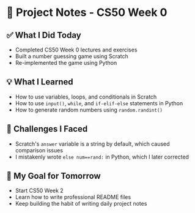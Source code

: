 # 📝 Project Notes - CS50 Week 0

## ✅ What I Did Today
- Completed CS50 Week 0 lectures and exercises
- Built a number guessing game using Scratch
- Re-implemented the game using Python

## 💡 What I Learned
- How to use variables, loops, and conditionals in Scratch
- How to use `input()`, `while`, and `if-elif-else` statements in Python
- How to generate random numbers using `random.randint()`

## 🤯 Challenges I Faced
- Scratch's `answer` variable is a string by default, which caused comparison issues
- I mistakenly wrote `else num==rand:` in Python, which I later corrected

## 🎯 My Goal for Tomorrow
- Start CS50 Week 2
- Learn how to write professional README files
- Keep building the habit of writing daily project notes

